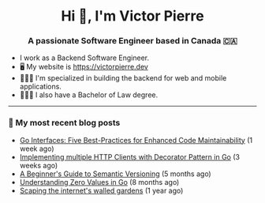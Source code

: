 <h1 align="center">Hi 👋, I'm Victor Pierre</h1>
<h3 align="center">A passionate Software Engineer based in Canada 🇨🇦</h3>

- I work as a Backend Software Engineer.
- 🖥 My website is https://victorpierre.dev
- 👨🏻‍💻 I'm specialized in building the backend for web and mobile applications.
- 👨🏻‍⚖️ I also have a Bachelor of Law degree.

---

### 📝 My most recent blog posts

- [Go Interfaces: Five Best-Practices for Enhanced Code Maintainability](https://victorpierre.dev/articles/go-interface-best-practices/) (1 week ago)
- [Implementing multiple HTTP Clients with Decorator Pattern in Go](https://victorpierre.dev/articles/decorator-pattern-in-go/) (3 weeks ago)
- [A Beginner&#39;s Guide to Semantic Versioning](https://victorpierre.dev/articles/beginners-guide-semantic-versioning/) (5 months ago)
- [Understanding Zero Values in Go](https://victorpierre.dev/articles/zero-values-in-go/) (8 months ago)
- [Scaping the internet&#39;s walled gardens](https://victorpierre.dev/articles/scaping-internet-walled-gardens/) (1 year ago)
